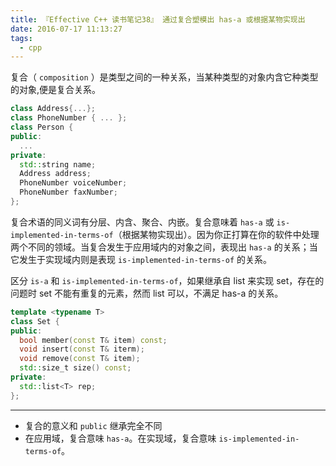 ```yaml
---
title: 『Effective C++ 读书笔记38』 通过复合塑模出 has-a 或根据某物实现出
date: 2016-07-17 11:13:27
tags:
  - cpp
---
```


复合（ `composition` ）是类型之间的一种关系，当某种类型的对象内含它种类型的对象,便是复合关系。

<!-- more -->
```cpp
class Address{...};
class PhoneNumber { ... };
class Person {
public:
  ...
private:
  std::string name;
  Address address;
  PhoneNumber voiceNumber;
  PhoneNumber faxNumber;
};

```
复合术语的同义词有分层、内含、聚合、内嵌。复合意味着 `has-a` 或 `is-implemented-in-terms-of`（根据某物实现出）。因为你正打算在你的软件中处理两个不同的领域。当复合发生于应用域内的对象之间，表现出 `has-a` 的关系；当它发生于实现域内则是表现 `is-implemented-in-terms-of` 的关系。

区分 `is-a` 和 `is-implemented-in-terms-of`，如果继承自 list 来实现 set，存在的问题时 set 不能有重复的元素，然而 list 可以，不满足 has-a 的关系。

```cpp
template <typename T>
class Set {
public:
  bool member(const T& item) const;
  void insert(const T& iterm);
  void remove(const T& item);
  std::size_t size() const;
private:
  std::list<T> rep;
};
```


---

- 复合的意义和 `public` 继承完全不同
- 在应用域，复合意味 `has-a`。在实现域，复合意味 `is-implemented-in-terms-of`。
